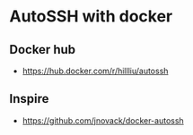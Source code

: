 AutoSSH with docker
======

## Docker hub
   * https://hub.docker.com/r/hillliu/autossh

## Inspire
   * https://github.com/jnovack/docker-autossh


